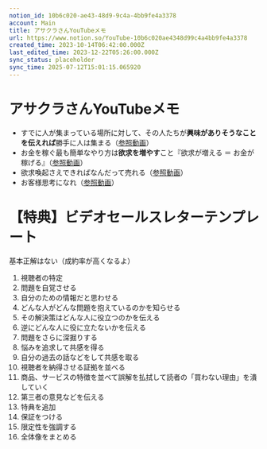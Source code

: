 ```yaml
---
notion_id: 10b6c020-ae43-48d9-9c4a-4bb9fe4a3378
account: Main
title: アサクラさんYouTubeメモ
url: https://www.notion.so/YouTube-10b6c020ae4348d99c4a4bb9fe4a3378
created_time: 2023-10-14T06:42:00.000Z
last_edited_time: 2023-12-22T05:26:00.000Z
sync_status: placeholder
sync_time: 2025-07-12T15:01:15.065920
---
```

# アサクラさんYouTubeメモ

- すでに人が集まっている場所に対して、その人たちが**興味がありそうなことを伝えれば**勝手に人は集まる（[参照動画](https://youtu.be/WblhF9Ya37Y?si=l7iOyDF_kZj_e0zx)）
- お金を稼ぐ最も簡単なやり方は**欲求を増やす**こと『欲求が増える ＝ お金が稼げる』（[参照動画](https://youtu.be/uWmwsInETEw?si=jWeMyOCffi39kfMB)）
- 欲求喚起さえできればなんだって売れる（[参照動画](https://youtu.be/n023LCW3mD8?si=Lheg5Kj67yu00T78)）
- お客様思考になれ（[参照動画](https://youtu.be/zNURxtgFEIY?si=KvewnOZgPb0pdIU1)）
# **【特典】ビデオセールスレターテンプレート**
基本正解はない（成約率が高くなるよ）
1. 視聴者の特定
1. 問題を自覚させる
1. 自分のための情報だと思わせる
1. どんな人がどんな問題を抱えているのかを知らせる
1. その解決策はどんな人に役立つのかを伝える
1. 逆にどんな人に役に立たないかを伝える
1. 問題をさらに深掘りする
1. 悩みを追求して共感を得る
1. 自分の過去の話などをして共感を取る
1. 視聴者を納得させる証拠を並べる
1. 商品、サービスの特徴を並べて誤解を払拭して読者の「買わない理由」を潰していく
1. 第三者の意見などを伝える
1. 特典を追加
1. 保証をつける
1. 限定性を強調する
1. 全体像をまとめる